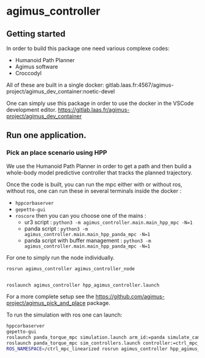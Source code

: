 # agimus_controller

## Getting started

In order to build this package one need various complexe codes:

- Humanoid Path Planner
- Agimus software
- Croccodyl

All of these are built in a single docker:
gitlab.laas.fr:4567/agimus-project/agimus_dev_container:noetic-devel

One can simply use this package in order to use the docker in the VSCode
development editor.
https://gitlab.laas.fr/agimus-project/agimus_dev_container

## Run one application.

### Pick an place scenario using HPP

We use the Humanoid Path Planner in order to get a path and then build a whole-body model predictive controller that tracks the planned trajectory.

Once the code is built, you can run the mpc either with or without ros, without ros, one can run these in several terminals inside the docker :
- `hppcorbaserver`
- `gepetto-gui`
- `roscore`
then you can you choose one of the mains :
    - ur3 script : `python3 -m agimus_controller.main.main_hpp_mpc -N=1`
    - panda script : `python3 -m agimus_controller.main.main_hpp_panda_mpc -N=1`
    - panda script with buffer management : 
    `python3 -m agimus_controller.main.main_hpp_panda_mpc -N=1`

For one to simply run the node individually.

```bash
rosrun agimus_controller agimus_controller_node
```

```bash

roslaunch agimus_controller hpp_agimus_controller.launch
```

For a more complete setup see the
https://github.com/agimus-project/agimus_pick_and_place
package.

To run the simulation with ros one can launch:
```bash
hppcorbaserver
gepetto-gui
roslaunch panda_torque_mpc simulation.launch arm_id:=panda simulate_camera:=false
roslaunch panda_torque_mpc sim_controllers.launch controller:=ctrl_mpc_linearized
ROS_NAMESPACE=/ctrl_mpc_linearized rosrun agimus_controller hpp_agimus_controller_node
```